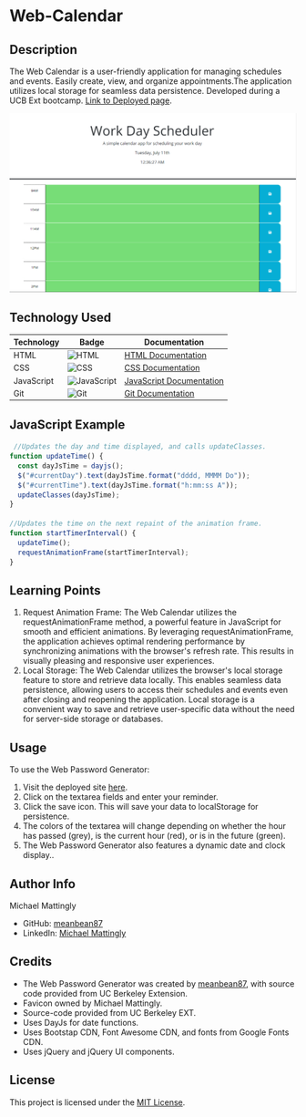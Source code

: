 # Web-Calendar

## Description

The Web Calendar is a user-friendly application for managing schedules and events. Easily create, view, and organize appointments.The application utilizes local storage for seamless data persistence. Developed during a UCB Ext bootcamp. [Link to Deployed page](https://meanbean87.github.io/web-calendar/).

![Site Landing Page](./assets/images/web-calendar.png)

## Technology Used

| Technology | Badge                                                           | Documentation                                                                    |
| ---------- | --------------------------------------------------------------- | -------------------------------------------------------------------------------- |
| HTML       | ![HTML](https://img.shields.io/badge/HTML-5-orange)               | [HTML Documentation](https://developer.mozilla.org/en-US/docs/Web/HTML)             |
| CSS        | ![CSS](https://img.shields.io/badge/CSS-3-blue)                   | [CSS Documentation](https://developer.mozilla.org/en-US/docs/Web/CSS)               |
| JavaScript | ![JavaScript](https://img.shields.io/badge/JavaScript-ES6-yellow) | [JavaScript Documentation](https://developer.mozilla.org/en-US/docs/Web/JavaScript) |
| Git        | ![Git](https://img.shields.io/badge/Git-2.32.0-lightgrey)         | [Git Documentation](https://git-scm.com/)                                           |

## JavaScript Example

```JavaScript
 //Updates the day and time displayed, and calls updateClasses.
function updateTime() {
  const dayJsTime = dayjs();
  $("#currentDay").text(dayJsTime.format("dddd, MMMM Do"));
  $("#currentTime").text(dayJsTime.format("h:mm:ss A"));
  updateClasses(dayJsTime);
}

//Updates the time on the next repaint of the animation frame.
function startTimerInterval() {
  updateTime();
  requestAnimationFrame(startTimerInterval);
}
```

## Learning Points

1. Request Animation Frame: The Web Calendar utilizes the requestAnimationFrame method, a powerful feature in JavaScript for smooth and efficient animations. By leveraging requestAnimationFrame, the application achieves optimal rendering performance by synchronizing animations with the browser's refresh rate. This results in visually pleasing and responsive user experiences.
2. Local Storage: The Web Calendar utilizes the browser's local storage feature to store and retrieve data locally. This enables seamless data persistence, allowing users to access their schedules and events even after closing and reopening the application. Local storage is a convenient way to save and retrieve user-specific data without the need for server-side storage or databases.

## Usage

To use the Web Password Generator:

1. Visit the deployed site [here](https://meanbean87.github.io/web-calendar/).
2. Click on the textarea fields and enter your reminder.
3. Click the save icon. This will save your data to localStorage for persistence.
4. The colors of the textarea will change depending on whether the hour has passed (grey), is the current hour (red), or is in the future (green).
5. The Web Password Generator also features a dynamic date and clock display..

## Author Info

Michael Mattingly

- GitHub: [meanbean87](https://github.com/meanbean87)
- LinkedIn: [Michael Mattingly](https://www.linkedin.com/in/michael-mattingly-5580b1280/)

## Credits

- The Web Password Generator was created by [meanbean87](https://github.com/meanbean87), with source code provided from UC Berkeley Extension.
- Favicon owned by Michael Mattingly.
- Source-code provided from UC Berkeley EXT.
- Uses DayJs for date functions.
- Uses Bootstap CDN, Font Awesome CDN, and fonts from Google Fonts CDN.
- Uses jQuery and jQuery UI components.

## License

This project is licensed under the [MIT License](LICENSE).
